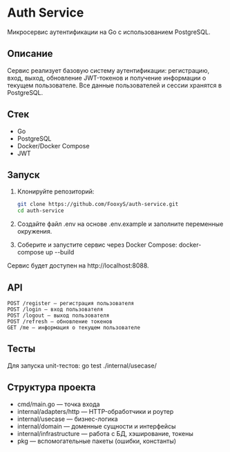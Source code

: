 # Auth Service

Микросервис аутентификации на Go с использованием PostgreSQL.

## Описание

Сервис реализует базовую систему аутентификации: регистрацию, вход, выход, обновление JWT-токенов и получение информации о текущем пользователе. Все данные пользователей и сессии хранятся в PostgreSQL.

## Стек

- Go
- PostgreSQL
- Docker/Docker Compose
- JWT

## Запуск

1. Клонируйте репозиторий:
    ```bash
    git clone https://github.com/FooxyS/auth-service.git
    cd auth-service
    ```

2. Создайте файл .env на основе .env.example и заполните переменные окружения.


3. Соберите и запустите сервис через Docker Compose:
    docker-compose up --build

Сервис будет доступен на http://localhost:8088.

## API
    POST /register — регистрация пользователя
    POST /login — вход пользователя
    POST /logout — выход пользователя
    POST /refresh — обновление токенов
    GET /me — информация о текущем пользователе

## Тесты
Для запуска unit-тестов:
    go test ./internal/usecase/

## Структура проекта
- cmd/main.go — точка входа
- internal/adapters/http — HTTP-обработчики и роутер
- internal/usecase — бизнес-логика
- internal/domain — доменные сущности и интерфейсы
- internal/infrastructure — работа с БД, хэширование, токены
- pkg — вспомогательные пакеты (ошибки, константы)

